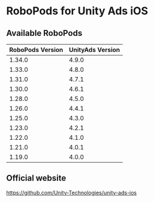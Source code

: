 # RoboPods for Unity Ads iOS

## Available RoboPods

| RoboPods Version | UnityAds Version |
|------------------|------------------|
| 1.34.0           | 4.9.0            |
| 1.33.0           | 4.8.0            |
| 1.31.0           | 4.7.1            |
| 1.30.0           | 4.6.1            |
| 1.28.0           | 4.5.0            |
| 1.26.0           | 4.4.1            |
| 1.25.0           | 4.3.0            |
| 1.23.0           | 4.2.1            |
| 1.22.0           | 4.1.0            |
| 1.21.0           | 4.0.1            |
| 1.19.0           | 4.0.0            |

## Official website
https://github.com/Unity-Technologies/unity-ads-ios
